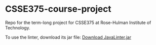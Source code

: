# CSSE375-course-project
Repo for the term-long project for CSSE375 at Rose-Hulman Institute of Technology.

To use the linter, download its jar file:
[Download JavaLinter.jar](https://github.com/rhit-briscoma/CSSE375-course-project/raw/main/Java%20Linter.jar)

